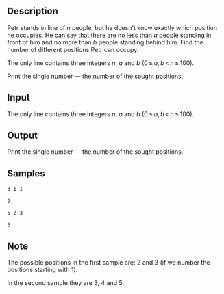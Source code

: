 ## Description

<div><p>Petr stands in line of <span class="tex-span"><i>n</i></span> people, but he doesn't know exactly which position he occupies. He can say that there are no less than <span class="tex-span"><i>a</i></span> people standing in front of him and no more than <span class="tex-span"><i>b</i></span> people standing behind him. Find the number of different positions Petr can occupy.</p></div><div class="input-specification"><p>The only line contains three integers <span class="tex-span"><i>n</i></span>, <span class="tex-span"><i>a</i></span> and <span class="tex-span"><i>b</i></span> (<span class="tex-span">0 ≤ <i>a</i>, <i>b</i> &lt; <i>n</i> ≤ 100</span>).</p></div><div class="output-specification"><p>Print the single number — the number of the sought positions.</p></div>


## Input

<p>The only line contains three integers <span class="tex-span"><i>n</i></span>, <span class="tex-span"><i>a</i></span> and <span class="tex-span"><i>b</i></span> (<span class="tex-span">0 ≤ <i>a</i>, <i>b</i> &lt; <i>n</i> ≤ 100</span>).</p>


## Output

<p>Print the single number — the number of the sought positions.</p>


## Samples

```input1
3 1 1

```

```output1
2

```






```input2
5 2 3

```

```output2
3

```




## Note

<p>The possible positions in the first sample are: 2 and 3 (if we number the positions starting with 1).</p><p>In the second sample they are 3, 4 and 5.</p>

